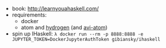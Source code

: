 - book: http://learnyouahaskell.com/
- requirements:
  * docker
  * atom and [hydrogen](https://github.com/nteract/hydrogen) (and [avi-atom](https://github.com/aviatesk/avi-atom))
- spin up IHaskell: `λ docker run --rm -p 8888:8888 -e JUPYTER_TOKEN=DockerJupyterAuthToken gibiansky/ihaskell`
